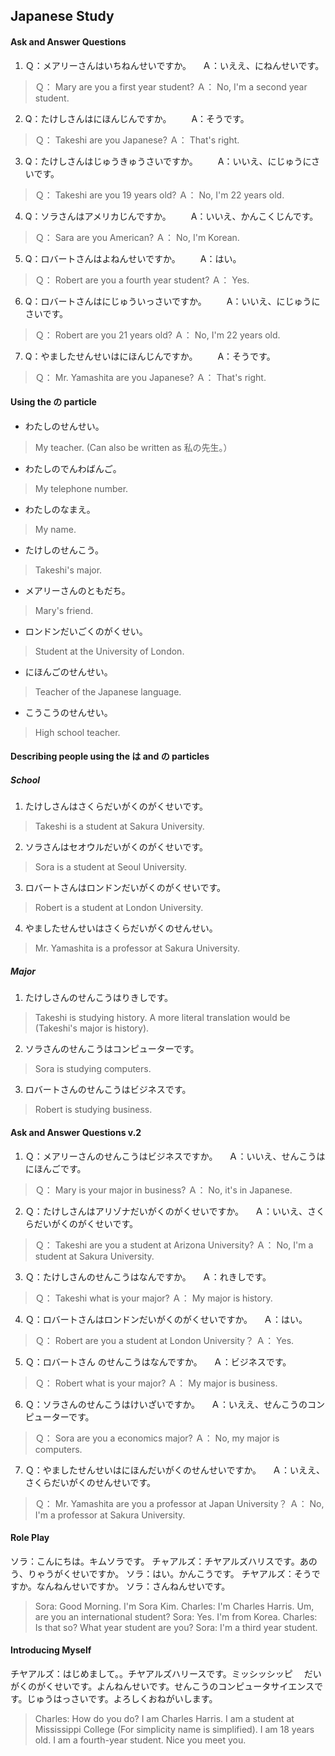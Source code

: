 ## Japanese Study

#### Ask and Answer Questions
1. Ｑ：メアリーさんはいちねんせいですか。
　Ａ：いええ、にねんせいです。
>Ｑ： Mary are you a first year student?
Ａ： No, I'm a second year student.

2. Q：たけしさんはにほんじんですか。
　　A：そうです。
>Ｑ： Takeshi are you Japanese?
Ａ： That's right.

3.    Q：たけしさんはじゅうきゅうさいですか。
　　A：いいえ、にじゅうにさいです。
>Ｑ： Takeshi are you 19 years old?
Ａ： No, I'm 22 years old.

4.    Q：ソラさんはアメリカじんですか。
　　A：いいえ、かんこくじんです。
>Ｑ： Sara are you American?
Ａ： No, I'm Korean.

5.    Q：ロバートさんはよねんせいですか。
　　A：はい。
>Ｑ： Robert are you a fourth year student?
Ａ： Yes.

6.    Q：ロバートさんはにじゅういっさいですか。
　　A：いいえ、にじゅうにさいです。
>Ｑ： Robert are you 21 years old?
Ａ： No, I'm 22 years old.

7.    Q：やましたせんせいはにほんじんですか。
　　A：そうです。
>Ｑ： Mr. Yamashita are you Japanese?
Ａ： That's right.



#### Using the の particle
- わたしのせんせい。
>My teacher.
>(Can also be written as 私の先生。）

- わたしのでんわばんご。
>My telephone number.

- わたしのなまえ。
>My name.

- たけしのせんこう。
> Takeshi's major.

- メアリーさんのともだち。
>Mary's friend.

- ロンドンだいごくのがくせい。
>Student at the University of London.

- にほんごのせんせい。
>Teacher of the Japanese language.

- こうこうのせんせい。
>High school teacher.


#### Describing people using the は and の particles
##### School
1. たけしさんはさくらだいがくのがくせいです。
>Takeshi is a student at Sakura University.

2. ソラさんはセオウルだいがくのがくせいです。
>Sora is a student at Seoul University.

3. ロバートさんはロンドンだいがくのがくせいです。
>Robert is a student at London University.

4. やましたせんせいはさくらだいがくのせんせい。
>Mr. Yamashita is a professor at Sakura University.

##### Major
1. たけしさんのせんこうはりきしです。
>Takeshi is studying history.
>A more literal translation would be (Takeshi's major is history).

2. ソラさんのせんこうはコンピューターです。
>Sora is studying computers.

3. ロバートさんのせんこうはビジネスです。
>Robert is studying business.

#### Ask and Answer Questions v.2
1. Ｑ：メアリーさんのせんこうはビジネスですか。
　Ａ：いいえ、せんこうはにほんごです。
>Ｑ： Mary is your major in business?
Ａ： No, it's in Japanese.

2. Ｑ：たけしさんはアリゾナだいがくのがくせいですか。
　Ａ：いいえ、さくらだいがくのがくせいです。
>Ｑ： Takeshi are you a student at Arizona University?
Ａ： No, I'm a student at Sakura University.

3. Ｑ：たけしさんのせんこうはなんですか。
　Ａ：れきしです。
>Ｑ： Takeshi what is your major?
Ａ： My major is history.

4. Ｑ：ロバートさんはロンドンだいがくのがくせいですか。
　Ａ：はい。
>Ｑ： Robert are you a student at London University？
Ａ： Yes.

5. Ｑ：ロバートさん のせんこうはなんですか。
　Ａ：ビジネスです。
>Ｑ： Robert what is your major?
Ａ： My major is business.

6. Ｑ：ソラさんのせんこうはけいざいですか。
　Ａ：いええ、せんこうのコンピューターです。
>Ｑ： Sora are you a economics major?
Ａ： No, my major is computers.

7. Ｑ：やましたせんせいはにほんだいがくのせんせいですか。
　Ａ：いええ、さくらだいがくのせんせいです。
>Ｑ： Mr. Yamashita are you a professor at Japan University？
Ａ： No, I'm a professor at Sakura University.
#### Role Play
ソラ：こんにちは。キムソラです。
チャアルズ：チヤアルズハリスです。あのう、りゃうがくせいですか。
ソラ：はい。かんこうです。
チヤアルズ：そうですか。なんねんせいですか。
ソラ：さんねんせいです。
>Sora: Good Morning. I'm Sora Kim.
Charles: I'm Charles Harris. Um, are you an international student?
Sora: Yes. I'm from Korea.
Charles: Is that so? What year student are you?
Sora: I'm a third year student.

#### Introducing Myself
チヤアルズ：はじめまして。。チヤアルズハリースです。ミッシッシッピ　
だいがくのがくせいです。よんねんせいです。せんこうのコンピュータサイエンスです。じゅうはっさいです。よろしくおねがいします。
>Charles: How do you do? I am Charles Harris. I am a student at Mississippi College (For simplicity name is simplified). I am 18 years old. I am a fourth-year student. Nice you meet you.

